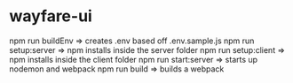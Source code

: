 # wayfare-ui

npm run buildEnv => creates .env based off .env.sample.js
npm run setup:server => npm installs inside the server folder
npm run setup:client => npm installs inside the client folder
npm run start:server => starts up nodemon and webpack
npm run build => builds a webpack